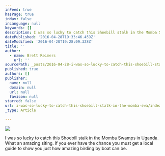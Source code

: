 ```yaml
---
inFeed: true
hasPage: true
inNav: false
inLanguage: null
keywords: []
description: I was so lucky to catch this Shoebill stalk in the Momba Swamps in Uganda. What an amazing siting. If you ever have the chance you must get a local guide to show you just how amazing birding by boat can be.
datePublished: '2016-04-28T19:33:46.459Z'
dateModified: '2016-04-28T19:28:09.328Z'
title: ''
author:
  - name: Brett Reimers
    url: ''
sourcePath: _posts/2016-04-28-i-was-so-lucky-to-catch-this-shoebill-stalk-in-the-momba-swa.md
published: true
authors: []
publisher:
  name: null
  domain: null
  url: null
  favicon: null
starred: false
url: i-was-so-lucky-to-catch-this-shoebill-stalk-in-the-momba-swa/index.html
_type: Article

---
```

![](https://the-grid-user-content.s3-us-west-2.amazonaws.com/05076ff1-c716-4990-83ab-c075096aaa03.jpg)

I was so lucky to catch this Shoebill stalk in the Momba Swamps in Uganda. What an amazing siting. If you ever have the chance you must get a local guide to show you just how amazing birding by boat can be.